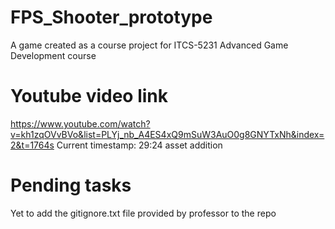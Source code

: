 # FPS_Shooter_prototype
A game created as a course project for ITCS-5231 Advanced Game Development course

# Youtube video link
https://www.youtube.com/watch?v=kh1zqOVvBVo&list=PLYj_nb_A4ES4xQ9mSuW3AuO0g8GNYTxNh&index=2&t=1764s
Current timestamp: 29:24 asset addition

# Pending tasks
Yet to add the gitignore.txt file provided by professor to the repo

